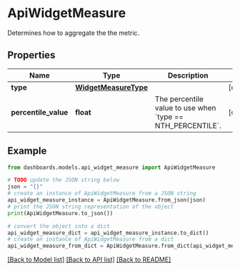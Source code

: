 # ApiWidgetMeasure

Determines how to aggregate the the metric.

## Properties

Name | Type | Description | Notes
------------ | ------------- | ------------- | -------------
**type** | [**WidgetMeasureType**](WidgetMeasureType.md) |  | [optional] 
**percentile_value** | **float** | The percentile value to use when &#x60;type &#x3D;&#x3D; NTH_PERCENTILE&#x60;. | [optional] 

## Example

```python
from dashboards.models.api_widget_measure import ApiWidgetMeasure

# TODO update the JSON string below
json = "{}"
# create an instance of ApiWidgetMeasure from a JSON string
api_widget_measure_instance = ApiWidgetMeasure.from_json(json)
# print the JSON string representation of the object
print(ApiWidgetMeasure.to_json())

# convert the object into a dict
api_widget_measure_dict = api_widget_measure_instance.to_dict()
# create an instance of ApiWidgetMeasure from a dict
api_widget_measure_from_dict = ApiWidgetMeasure.from_dict(api_widget_measure_dict)
```
[[Back to Model list]](../README.md#documentation-for-models) [[Back to API list]](../README.md#documentation-for-api-endpoints) [[Back to README]](../README.md)


